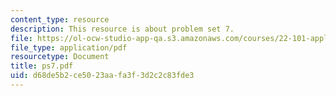 ```yaml
---
content_type: resource
description: This resource is about problem set 7.
file: https://ol-ocw-studio-app-qa.s3.amazonaws.com/courses/22-101-applied-nuclear-physics-fall-2006/d68de5b2ce5023aafa3f3d2c2c83fde3_ps7.pdf
file_type: application/pdf
resourcetype: Document
title: ps7.pdf
uid: d68de5b2-ce50-23aa-fa3f-3d2c2c83fde3
---
```

